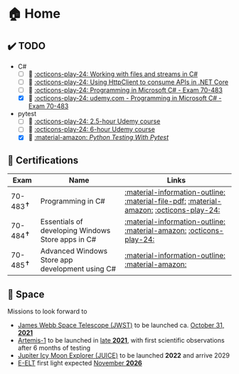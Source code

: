 # 🏠 Home

## ✔&#xfe0f; TODO

- C#
    - [ ] :brain: [:octicons-play-24: Working with files and streams in C#](https://app.pluralsight.com/library/courses/csharp-working-files-streams)
    - [ ] :brain: [:octicons-play-24: Using HttpClient to consume APIs in .NET Core](https://app.pluralsight.com/library/courses/httpclient-consume-apis-dotnet-core/table-of-contents)
    - [ ] :brain: [:octicons-play-24: Programming in Microsoft C# - Exam 70-483](https://www.udemy.com/course/programming-in-microsoft-c-exam-70-483)
    - [x] :money_with_wings: [:octicons-play-24: udemy.com - Programming in Microsoft C# - Exam 70-483](https://www.udemy.com/course/programming-in-microsoft-c-exam-70-483/ "udemy.com - Programming in Microsoft C# - Exam 70-483")
- pytest
    - [ ] :money_with_wings: [:octicons-play-24: 2.5-hour Udemy course](https://www.udemy.com/course/hands-on-test-driven-development-with-python/)
    - [ ] :money_with_wings: [:octicons-play-24: 6-hour Udemy course](https://www.udemy.com/course/elegant-automation-frameworks-with-python-and-pytest/)
    - [x] :money_with_wings: [:material-amazon: _Python Testing With Pytest_](https://www.amazon.com/gp/product/B0773VRHWT)

## 🥇 Certifications

| Exam           | Name                                              | Links                                                                                                                                                                                                                                                                                                                                                                                                   |
| -------------- | ------------------------------------------------- | ------------------------------------------------------------------------------------------------------------------------------------------------------------------------------------------------------------------------------------------------------------------------------------------------------------------------------------------------------------------------------------------------------- |
| 70-483<sup title="retired">&#x271D;</sup> | Programming in C#                                 | [:material-information-outline:](https://docs.microsoft.com/en-us/learn/certifications/exams/70-483 "Exam 70-483: Programming in C# - Landing page") [:material-file-pdf:](https://query.prod.cms.rt.microsoft.com/cms/api/am/binary/RE4tiMh "Exam 70-483: Programming in C# -  Exam skills outline") [:material-amazon:](https://www.amazon.com/Exam-Ref-70-483-Programming-Miles/dp/1509306986) [:octicons-play-24:](https://www.udemy.com/course/programming-in-microsoft-c-exam-70-483/ "udemy.com - Programming in Microsoft C# - Exam 70-483") |
| 70-484<sup title="retired">&#x271D;</sup> | Essentials of developing Windows Store apps in C# | [:material-information-outline:](https://docs.microsoft.com/en-us/learn/certifications/retired-certification-exams) [:material-amazon:](https://www.amazon.com/70-484-Essentials-Developing-Windows-Store/dp/0735676844) [:octicons-play-24:](https://www.udemy.com/course/microsoft-70-484-essentials-of-developing-windows-store/ "udemy.com - Microsoft 70-484: Essentials of developing Windows Store Apps using C#")                                                                                                                                                                          |
| 70-485<sup title="retired">&#x271D;</sup> | Advanced Windows Store app development using C#   | [:material-information-outline:](https://docs.microsoft.com/en-us/learn/certifications/retired-certification-exams) [:material-amazon:](https://www.amazon.com/Exam-Ref-70-485-Advanced-Development/dp/8120349709)                                                                                                                                                                                |

## 🚀 Space

Missions to look forward to 

- [James Webb Space Telescope (JWST)](https://www.jwst.nasa.gov/) to be launched ca. [October 31, **2021**](https://www.nasa.gov/press-release/nasa-announces-new-james-webb-space-telescope-target-launch-date)
- [Artemis-1](https://www.nasa.gov/artemis-1) to be launched in [late **2021**](https://spacenews.com/first-sls-launch-now-expected-in-second-half-of-2021/), with first scientific observations after 6 months of testing
- [Jupiter Icy Moon Explorer (JUICE)](https://en.wikipedia.org/wiki/Jupiter_Icy_Moons_Explorer) to be launched **2022** and arrive 2029
- [E-ELT](https://elt.eso.org/ "European Extremely Large Telescope") first light expected [November **2026**](https://optics.org/news/11/12/24)